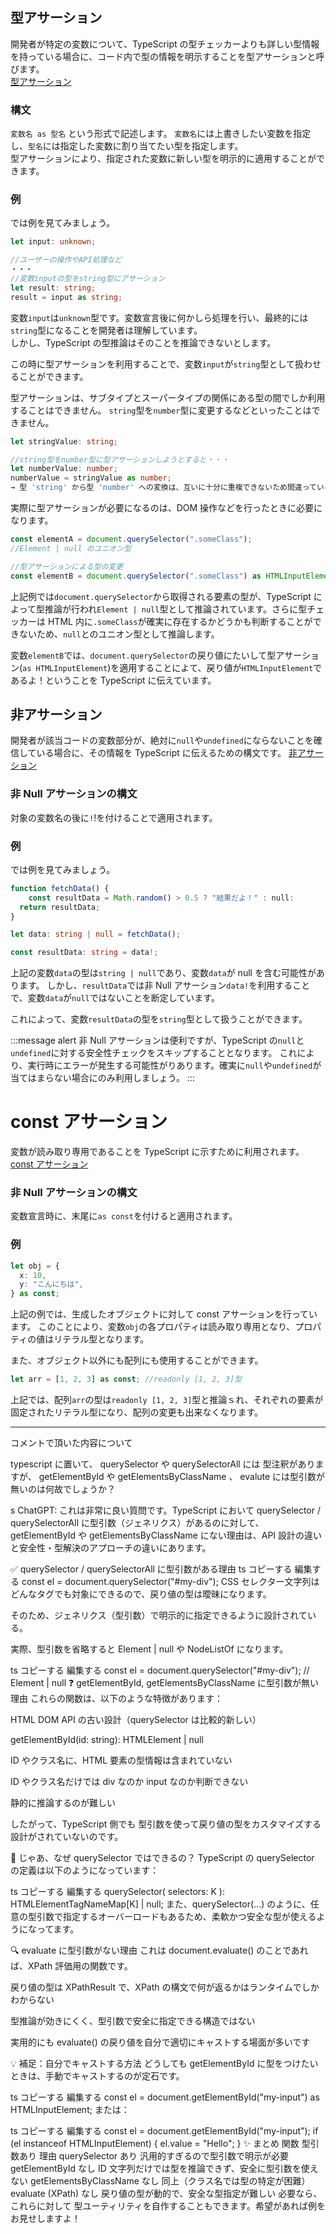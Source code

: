 ## 型アサーション

開発者が特定の変数について、TypeScript の型チェッカーよりも詳しい型情報を持っている場合に、コード内で型の情報を明示することを型アサーションと呼びます。  
[型アサーション](https://typescriptbook.jp/reference/values-types-variables/type-assertion-as)

### 構文

`変数名 as 型名` という形式で記述します。
`変数名`には上書きしたい変数を指定し、`型名`には指定した変数に割り当てたい型を指定します。  
型アサーションにより、指定された変数に新しい型を明示的に適用することができます。

### 例

では例を見てみましょう。

```ts
let input: unknown;

//ユーザーの操作やAPI処理など
・・・
//変数inputの型をstring型にアサーション
let result: string;
result = input as string;
```

変数`input`は`unknown`型です。変数宣言後に何かしら処理を行い、最終的には`string`型になることを開発者は理解しています。  
しかし、TypeScript の型推論はそのことを推論できないとします。

この時に型アサーションを利用することで、変数`input`が`string`型として扱わせることができます。

型アサーションは、サブタイプとスーパータイプの関係にある型の間でしか利用することはできません。
`string`型を`number`型に変更するなどといったことはできません。

```ts
let stringValue: string;

//string型をnumber型に型アサーションしようとすると・・・
let numberValue: number;
numberValue = stringValue as number;
→ 型 'string' から型 'number' への変換は、互いに十分に重複できないため間違っている可能性があります。意図的にそうする場合は、まず式を 'unknown' に変換してください。
```

実際に型アサーションが必要になるのは、DOM 操作などを行ったときに必要になります。

```ts
const elementA = document.querySelector(".someClass");
//Element | null のユニオン型

//型アサーションによる型の変更
const elementB = document.querySelector(".someClass") as HTMLInputElement;
```

上記例では`document.querySelector`から取得される要素の型が、TypeScript によって型推論が行われ`Element | null`型として推論されています。さらに型チェッカーは HTML 内に`.someClass`が確実に存在するかどうかも判断することができないため、`null`とのユニオン型として推論します。

変数`elementB`では、`document.querySelector`の戻り値にたいして型アサーション(`as HTMLInputElement`)を適用することによて、戻り値が`HTMLInputElement`であるよ！ということを TypeScript に伝えています。

## 非アサーション

開発者が該当コードの変数部分が、絶対に`null`や`undefined`にならないことを確信している場合に、その情報を TypeScript に伝えるための構文です。
[非アサーション](https://typescriptbook.jp/reference/values-types-variables/definite-assignment-assertion#%E9%9D%9Enull%E3%82%A2%E3%82%B5%E3%83%BC%E3%82%B7%E3%83%A7%E3%83%B3)

### 非 Null アサーションの構文

対象の変数名の後に`!`!を付けることで適用されます。

### 例

では例を見てみましょう。

```ts
function fetchData() {
    const resultData = Math.random() > 0.5 ? "結果だよ！" : null:
  return resultData;
}

let data: string | null = fetchData();

const resultData: string = data!;
```

上記の変数`data`の型は`string | null`であり、変数`data`が null を含む可能性があります。
しかし、`resultData`では非 Null アサーション`data!`を利用することで、変数`data`が`null`ではないことを断定しています。

これによって、変数`resultData`の型を`string`型として扱うことができます。

:::message alert
非 Null アサーションは便利ですが、TypeScript の`null`と`undefined`に対する安全性チェックをスキップすることとなります。
これにより、実行時にエラーが発生する可能性がりあります。確実に`null`や`undefined`が当てはまらない場合にのみ利用しましょう。
:::

# const アサーション

変数が読み取り専用であることを TypeScript に示すために利用されます。
[const アサーション](https://typescriptbook.jp/reference/values-types-variables/const-assertion)

### 非 Null アサーションの構文

変数宣言時に、末尾に`as const`を付けると適用されます。

### 例

```ts
let obj = {
  x: 10,
  y: "こんにちは",
} as const;
```

上記の例では、生成したオブジェクトに対して const アサーションを行っています。
このことにより、変数`obj`の各プロパティは読み取り専用となり、プロパティの値はリテラル型となります。

また、オブジェクト以外にも配列にも使用することができます。

```ts
let arr = [1, 2, 3] as const; //readonly [1, 2, 3]型
```

上記では、配列`arr`の型は`readonly [1, 2, 3]`型と推論ｓれ、それぞれの要素が固定されたリテラル型になり、配列の変更も出来なくなります。

---

コメントで頂いた内容について

typescript に置いて、 querySelector や querySelectorAll には 型注釈がありますが、 getElementById や getElementsByClassName 、 evalute には型引数が無いのは何故でしょうか？

s
ChatGPT:
これは非常に良い質問です。TypeScript において querySelector / querySelectorAll に型引数（ジェネリクス）があるのに対して、getElementById や getElementsByClassName にない理由は、API 設計の違いと安全性・型解決のアプローチの違いにあります。

✅ querySelector / querySelectorAll に型引数がある理由
ts
コピーする
編集する
const el = document.querySelector<HTMLDivElement>("#my-div");
CSS セレクター文字列はどんなタグでも対象にできるので、戻り値の型は曖昧になります。

そのため、ジェネリクス（型引数）で明示的に指定できるように設計されている。

実際、型引数を省略すると Element | null や NodeListOf<Element> になります。

ts
コピーする
編集する
const el = document.querySelector("#my-div"); // Element | null
❓ getElementById, getElementsByClassName に型引数が無い理由
これらの関数は、以下のような特徴があります：

HTML DOM API の古い設計（querySelector は比較的新しい）

getElementById(id: string): HTMLElement | null

ID やクラス名に、HTML 要素の型情報は含まれていない

ID やクラス名だけでは div なのか input なのか判断できない

静的に推論するのが難しい

したがって、TypeScript 側でも 型引数を使って戻り値の型をカスタマイズする設計がされていないのです。

🤔 じゃあ、なぜ querySelector ではできるの？
TypeScript の querySelector の定義は以下のようになっています：

ts
コピーする
編集する
querySelector<K extends keyof HTMLElementTagNameMap>(
selectors: K
): HTMLElementTagNameMap[K] | null;
また、querySelector<HTMLDivElement>(...) のように、任意の型引数で指定するオーバーロードもあるため、柔軟かつ安全な型が使えるようになってます。

🔍 evaluate に型引数がない理由
これは document.evaluate() のことであれば、XPath 評価用の関数です。

戻り値の型は XPathResult で、XPath の構文で何が返るかはランタイムでしかわからない

型推論が効きにくく、型引数で安全に指定できる構造ではない

実用的にも evaluate() の戻り値を自分で適切にキャストする場面が多いです

💡 補足：自分でキャストする方法
どうしても getElementById に型をつけたいときは、手動でキャストするのが定石です。

ts
コピーする
編集する
const el = document.getElementById("my-input") as HTMLInputElement;
または：

ts
コピーする
編集する
const el = document.getElementById("my-input");
if (el instanceof HTMLInputElement) {
el.value = "Hello";
}
✨ まとめ
関数 型引数あり 理由
querySelector あり 汎用的すぎるので型引数で明示が必要
getElementById なし ID 文字列だけでは型を推論できず、安全に型引数を使えない
getElementsByClassName なし 同上（クラス名では型の特定が困難）
evaluate (XPath) なし 戻り値の型が動的で、安全な型指定が難しい
必要なら、これらに対して 型ユーティリティを自作することもできます。希望があれば例をお見せしますよ！
